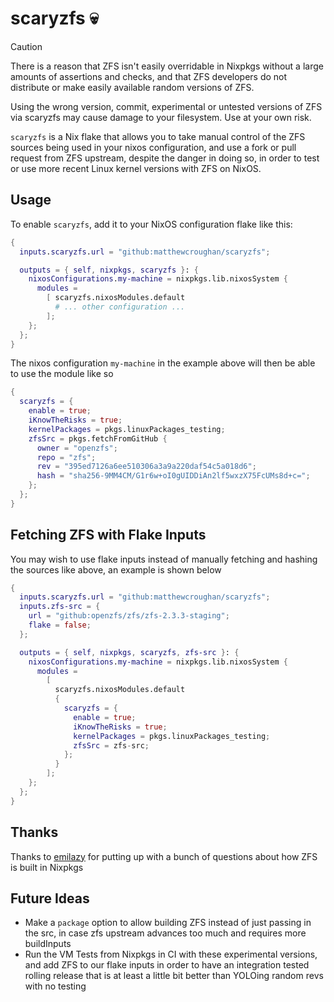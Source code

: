 # scaryzfs 💀

> [!CAUTION]
>
> There is a reason that ZFS isn't easily overridable in Nixpkgs without a large
> amounts of assertions and checks, and that ZFS developers do not distribute or
> make easily available random versions of ZFS.
>
> Using the wrong version, commit, experimental or untested versions of ZFS via
> scaryzfs may cause damage to your filesystem. Use at your own risk.

`scaryzfs` is a Nix flake that allows you to take manual control of the ZFS
sources being used in your nixos configuration, and use a fork or pull request
from ZFS upstream, despite the danger in doing so, in order to test or use more
recent Linux kernel versions with ZFS on NixOS.

## Usage

To enable `scaryzfs`, add it to your NixOS configuration flake like
this:

```nix
{
  inputs.scaryzfs.url = "github:matthewcroughan/scaryzfs";

  outputs = { self, nixpkgs, scaryzfs }: {
    nixosConfigurations.my-machine = nixpkgs.lib.nixosSystem {
      modules =
        [ scaryzfs.nixosModules.default
          # ... other configuration ...
        ];
    };
  };
}
```

The nixos configuration `my-machine` in the example above will then be able to use the module like so

```nix
{
  scaryzfs = {
    enable = true;
    iKnowTheRisks = true;
    kernelPackages = pkgs.linuxPackages_testing;
    zfsSrc = pkgs.fetchFromGitHub {
      owner = "openzfs";
      repo = "zfs";
      rev = "395ed7126a6ee510306a3a9a220daf54c5a018d6";
      hash = "sha256-9MM4CM/G1r6w+oI0gUIDDiAn2lf5wxzX75FcUMs8d+c=";
    };
  };
}
```

## Fetching ZFS with Flake Inputs

You may wish to use flake inputs instead of manually fetching and hashing the sources like above, an example is shown below

```nix
{
  inputs.scaryzfs.url = "github:matthewcroughan/scaryzfs";
  inputs.zfs-src = {
    url = "github:openzfs/zfs/zfs-2.3.3-staging";
    flake = false;
  };

  outputs = { self, nixpkgs, scaryzfs, zfs-src }: {
    nixosConfigurations.my-machine = nixpkgs.lib.nixosSystem {
      modules =
        [
          scaryzfs.nixosModules.default
          {
            scaryzfs = {
              enable = true;
              iKnowTheRisks = true;
              kernelPackages = pkgs.linuxPackages_testing;
              zfsSrc = zfs-src;
            };
          }
        ];
    };
  };
}
```

## Thanks

Thanks to [emilazy](https://github.com/emilazy) for putting up with a bunch of
questions about how ZFS is built in Nixpkgs

## Future Ideas
- Make a `package` option to allow building ZFS instead of just passing in
  the src, in case zfs upstream advances too much and requires more buildInputs
- Run the VM Tests from Nixpkgs in CI with these experimental versions, and add
  ZFS to our flake inputs in order to have an integration tested rolling release
  that is at least a little bit better than YOLOing random revs with no testing
